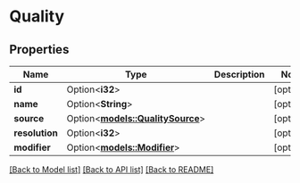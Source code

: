 # Quality

## Properties

Name | Type | Description | Notes
------------ | ------------- | ------------- | -------------
**id** | Option<**i32**> |  | [optional]
**name** | Option<**String**> |  | [optional]
**source** | Option<[**models::QualitySource**](QualitySource.md)> |  | [optional]
**resolution** | Option<**i32**> |  | [optional]
**modifier** | Option<[**models::Modifier**](Modifier.md)> |  | [optional]

[[Back to Model list]](../README.md#documentation-for-models) [[Back to API list]](../README.md#documentation-for-api-endpoints) [[Back to README]](../README.md)


